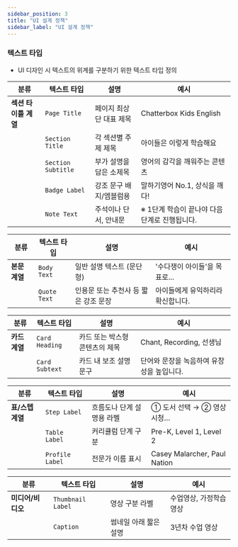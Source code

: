 ```yaml
---
sidebar_position: 3
title: "UI 설계 정책"
sidebar_label: "UI 설계 정책"
---
```


### 텍스트 타입

- UI 디자인 시 텍스트의 위계를 구분하기 위한 텍스트 타입 정의

| 분류 | 텍스트 타입 | 설명 | 예시 |
| --- | --- | --- | --- |
| **섹션 타이틀 계열** | `Page Title` | 페이지 최상단 대표 제목 | Chatterbox Kids English |
|  | `Section Title` | 각 섹션별 주제 제목 | 아이들은 이렇게 학습해요 |
|  | `Section Subtitle` | 부가 설명을 담은 소제목 | 영어의 감각을 깨워주는 콘텐츠 |
|  | `Badge Label` | 강조 문구 배지/엠블럼용 | 말하기영어 No.1, 상식을 깨다! |
|  | `Note Text` | 주석이나 단서, 안내문 | ※ 1단계 학습이 끝나야 다음 단계로 진행됩니다. |

| 분류 | 텍스트 타입 | 설명 | 예시 |
| --- | --- | --- | --- |
| **본문 계열** | `Body Text` | 일반 설명 텍스트 (문단형) | '수다쟁이 아이들'을 목표로... |
|  | `Quote Text` | 인용문 또는 추천사 등 짧은 강조 문장 | 아이들에게 유익하리라 확신합니다. |

| 분류 | 텍스트 타입 | 설명 | 예시 |
| --- | --- | --- | --- |
| **카드 계열** | `Card Heading` | 카드 또는 박스형 콘텐츠의 제목 | Chant, Recording, 선생님 |
|  | `Card Subtext` | 카드 내 보조 설명 문구 | 단어와 문장을 녹음하여 유창성을 높입니다. |

| 분류 | 텍스트 타입 | 설명 | 예시 |
| --- | --- | --- | --- |
| **표/스텝 계열** | `Step Label` | 흐름도나 단계 설명용 라벨 | ① 도서 선택 → ② 영상 시청… |
|  | `Table Label` | 커리큘럼 단계 구분 | Pre-K, Level 1, Level 2 |
|  | `Profile Label` | 전문가 이름 표시 | Casey Malarcher, Paul Nation |

| 분류 | 텍스트 타입 | 설명 | 예시 |
| --- | --- | --- | --- |
| **미디어/비디오** | `Thumbnail Label` | 영상 구분 라벨 | 수업영상, 가정학습영상 |
|  | `Caption` | 썸네일 아래 짧은 설명 | 3년차 수업 영상 |
